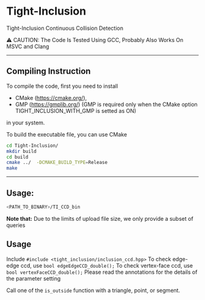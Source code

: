 # Tight-Inclusion
Tight-Inclusion Continuous Collision Detection 

:warning: CAUTION: The Code Is Tested Using GCC, Probably Also Works On MSVC and Clang


---

## Compiling Instruction 

To compile the code, first you need to install 
* CMake (https://cmake.org/), 
* GMP (https://gmplib.org/) (GMP is required only when the CMake option TIGHT_INCLUSION_WITH_GMP is setted as ON)

in your system. 

To build the executable file, you can use CMake
```sh
cd Tight-Inclusion/
mkdir build
cd build
cmake ../  -DCMAKE_BUILD_TYPE=Release
make
```


---
 
##	Usage:
```sh
<PATH_TO_BINARY>/TI_CCD_bin  
```
**Note that:** Due to the limits of upload file size, we only provide a subset of queries

## Usage
Include `#include <tight_inclusion/inclusion_ccd.hpp>`
To check edge-edge ccd, use `bool edgeEdgeCCD_double();`
To check vertex-face ccd, use `bool vertexFaceCCD_double();`
Please read the annotations for the details of the parameter setting


  Call one of the `is_outside` function with a triangle, point, or segment.
